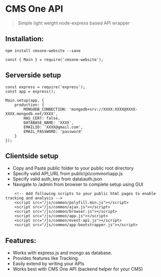 # CMS One API
> Simple light weight node-express based API wrapper

## Installation:

```
npm install cmsone-website --save
```

```
const { Main } = require('cmsone-website');
```

## Serverside setup
```
const express = require('express');
const app = express();

Main.setup(app, {
    production: {
        MONGODB_CONNECTION: 'mongodb+srv://XXXX:XXXX@XXXX-XXXX.mongodb.net/XXXX',
        HAS_CERT: false,
        DATABASE_NAME: 'XXXX',
        EMAILID: 'XXXX@gmail.com',
        EMAIL_PASSWORD: 'password'
    }
});
```

## Clientside setup
- Copy and Paste public folder to your public root directory
- Specify valid API_URL from public\js\common\app.js
- Specify valid auth_key from data\auth.json
- Navigate to /admin from browser to complete setup using GUI

```
    <!-- Add following scripts to your public html pages to enable tracking and analysis -->
    <script src="/js/common/polyfill.min.js"></script>
    <script src="/js/common/ajax.js"></script>
    <script src="/js/common/browser.js"></script>
    <script src="/js/common/app.js"></script>
    <script src="/js/common/event-api.js"></script>
    <script src="/js/common/app-bootstrapper.js"></script>
```

## Features:
- Works with express.js and mongo as database.
- Provides features like Tracking.
- Easily extend by writing your APIs
- Works best with CMS One API (backend helper for your CMS)